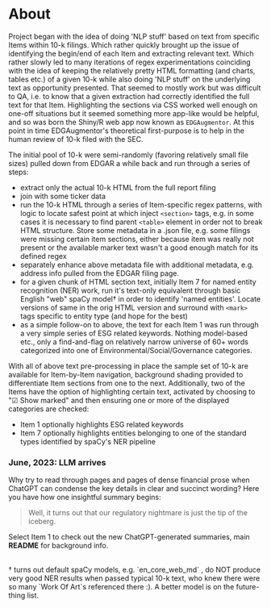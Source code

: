 # About

Project began with the idea of doing 'NLP stuff' based on text from specific Items within 10-k filings. Which rather quickly brought up the issue of identifying the begin/end of each Item and extracting relevant text. Which rather slowly led to many iterations of regex experimentations coinciding with the idea of keeping the relatively pretty HTML formatting (and charts, tables etc.) of a given 10-k while also doing 'NLP stuff' on the underlying text as opportunity presented. That seemed to mostly work but was difficult to QA, i.e. to know that a given extraction had correctly identified the full text for that Item. Highlighting the sections via CSS worked well enough on one-off situations but it seemed something more app-like would be helpful, and so was born the Shiny/R web app now known as `EDGAugmentor`. At this point in time EDGAugmentor's theoretical first-purpose is to help in the human review of 10-k filed with the SEC.

The initial pool of 10-k were semi-randomly (favoring relatively small file sizes) pulled down from EDGAR a while back and run through a series of steps:
* extract only the actual 10-k HTML from the full report filing
* join with some ticker data
* run the 10-k HTML through a series of Item-specific regex patterns, with logic to locate safest point at which inject `<section>` tags, e.g. in some cases it is necessary to find parent `<table>` element in order not to break HTML structure. Store some metadata in a .json file, e.g. some filings were missing certain item sections, either because item was really not present or the available marker text wasn't a good enough match for its defined regex
* separately enhance above metadata file with additional metadata, e.g. address info pulled from the EDGAR filing page.
* for a given chunk of HTML section text, initially Item 7 for named entity recognition (NER) work, run it's text-only equivalent through basic English "web" spaCy model&#8224; in order to identify 'named entities'. Locate versions of same in the orig HTML version and surround with `<mark>` tags specific to entity type (and hope for the best)
* as a simple follow-on to above, the text for each Item 1 was run through a very simple series of ESG related keywords. Nothing model-based etc., only a find-and-flag on relatively narrow universe of 60+ words categorized into one of Environmental/Social/Governance categories.

With all of above text pre-processing in place the sample set of 10-k are available for Item-by-Item navigation, background shading provided to differentiate Item sections from one to the next. 
Additionally, two of the Items have the option of highlighting certain text, activated by choosing to "&#9745; Show marked" and then ensuring one or more of the displayed categories are checked:
* Item 1 optionally highlights ESG related keywords
* Item 7 optionally highlights entities belonging to one of the standard types identified by spaCy's NER pipeline 

### June, 2023: LLM arrives
Why try to read through pages and pages of dense financial prose when ChatGPT can condense the key details in clear
and succinct wording? Here you have how one insightful summary begins:
> 	Well, it turns out that our regulatory nightmare is just the tip of the iceberg. 

Select Item 1 to check out the new ChatGPT-generated summaries, main **README** for background info.

</br>
&#8224; turns out default spaCy models, e.g. `en_core_web_md` , do NOT produce very good NER results when passed typical 10-k text, who knew there were so many `Work Of Art`s referenced there :). A better model is on the future-thing list.  
